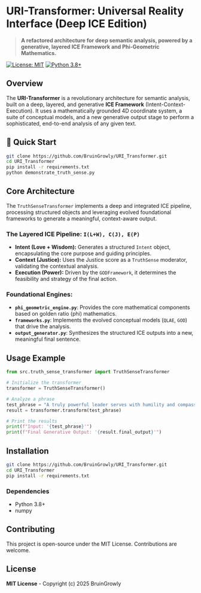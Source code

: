 # URI-Transformer: Universal Reality Interface (Deep ICE Edition)

> **A refactored architecture for deep semantic analysis, powered by a generative, layered ICE Framework and Phi-Geometric Mathematics.**

[![License: MIT](https://imgshields.io/badge/License-MIT-yellow.svg)](https://opensource.org/licenses/MIT)
[![Python 3.8+](https://img.shields.io/badge/python-3.8+-blue.svg)](https://www.python.org/downloads/)

## Overview

The **URI-Transformer** is a revolutionary architecture for semantic analysis, built on a deep, layered, and generative **ICE Framework** (Intent-Context-Execution). It uses a mathematically grounded 4D coordinate system, a suite of conceptual models, and a new generative output stage to perform a sophisticated, end-to-end analysis of any given text.

## 🚀 Quick Start

```bash
git clone https://github.com/BruinGrowly/URI_Transformer.git
cd URI_Transformer
pip install -r requirements.txt
python demonstrate_truth_sense.py
```

## Core Architecture

The `TruthSenseTransformer` implements a deep and integrated ICE pipeline, processing structured objects and leveraging evolved foundational frameworks to generate a meaningful, context-aware output.

### The Layered ICE Pipeline: `I(L+W), C(J), E(P)`
*   **Intent (Love + Wisdom):** Generates a structured `Intent` object, encapsulating the core purpose and guiding principles.
*   **Context (Justice):** Uses the Justice score as a `TruthSense` moderator, validating the contextual analysis.
*   **Execution (Power):** Driven by the `GODFramework`, it determines the feasibility and strategy of the final action.

### Foundational Engines:
*   **`phi_geometric_engine.py`**: Provides the core mathematical components based on golden ratio (phi) mathematics.
*   **`frameworks.py`**: Implements the evolved conceptual models (`QLAE`, `GOD`) that drive the analysis.
*   **`output_generator.py`**: Synthesizes the structured ICE outputs into a new, meaningful final sentence.

## Usage Example

```python
from src.truth_sense_transformer import TruthSenseTransformer

# Initialize the transformer
transformer = TruthSenseTransformer()

# Analyze a phrase
test_phrase = "A truly powerful leader serves with humility and compassion."
result = transformer.transform(test_phrase)

# Print the results
print(f"Input: '{test_phrase}'")
print(f"Final Generative Output: '{result.final_output}'")
```

## Installation

```bash
git clone https://github.com/BruinGrowly/URI_Transformer.git
cd URI_Transformer
pip install -r requirements.txt
```

### Dependencies
*   Python 3.8+
*   numpy

## Contributing

This project is open-source under the MIT License. Contributions are welcome.

## License

**MIT License** - Copyright (c) 2025 BruinGrowly
